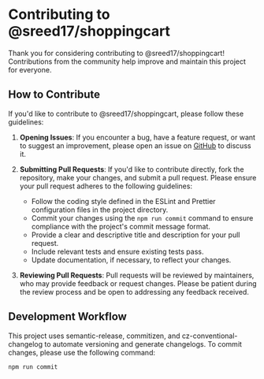 # Contributing to @sreed17/shoppingcart

Thank you for considering contributing to @sreed17/shoppingcart! Contributions from the community help improve and maintain this project for everyone.

## How to Contribute

If you'd like to contribute to @sreed17/shoppingcart, please follow these guidelines:

1. **Opening Issues**: If you encounter a bug, have a feature request, or want to suggest an improvement, please open an issue on [GitHub](https://github.com/sreed17/shoppingcart/issues) to discuss it.

2. **Submitting Pull Requests**: If you'd like to contribute directly, fork the repository, make your changes, and submit a pull request. Please ensure your pull request adheres to the following guidelines:

   -  Follow the coding style defined in the ESLint and Prettier configuration files in the project directory.
   -  Commit your changes using the `npm run commit` command to ensure compliance with the project's commit message format.
   -  Provide a clear and descriptive title and description for your pull request.
   -  Include relevant tests and ensure existing tests pass.
   -  Update documentation, if necessary, to reflect your changes.

3. **Reviewing Pull Requests**: Pull requests will be reviewed by maintainers, who may provide feedback or request changes. Please be patient during the review process and be open to addressing any feedback received.

## Development Workflow

This project uses semantic-release, commitizen, and cz-conventional-changelog to automate versioning and generate changelogs. To commit changes, please use the following command:

```bash
npm run commit
```
